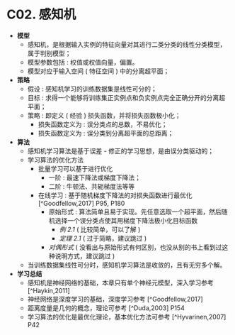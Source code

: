 # C02. 感知机

-   **模型**
    -   感知机，是根据输入实例的特征向量对其进行二类分类的线性分类模型，属于判别模型；
    -   模型参数包括 : 权值或权值向量，偏置。
    -   模型对应于输入空间 ( 特征空间 ) 中的分离超平面；
-   **策略**
    -   假设 : 感知机学习的训练数据集是线性可分的；
    -   目标 : 求得一个能够将训练集正实例点和负实例点完全正确分开的分离超平面；
    -   策略 : 即定义 ( 经验 ) 损失函数，并将损失函数极小化；
        -   损失函数定义为 : 误分类点的总数，不易优化；
        -   损失函数定义为 : 误分类到分离超平面的总距离；
-   **算法**
    -   感知机学习算法是基于误差 - 修正的学习思想，是由误分类驱动的；
    -   学习算法的优化方法
        -   批量学习可以基于进行优化
            -   一阶 : 最速下降法或梯度下降法；
            -   二阶 : 牛顿法、共轭梯度法等等
        -   在线学习 : 基于随机梯度下降法的对损失函数进行最优化 [^Goodfellow,2017] P95, P180
            -   原始形式 : 算法简单且易于实现。先任意选取一个超平面，然后随机选择一个误分类点使其用梯度下降法极小化目标函数
                -   _例 2.1_ ( 比较简单，可以了解 )
                -   _定理 2.1_ ( 过于简略，建议跳过 )
            -   _对偶形式_ ( 没看出与原始形式有何区别，也没从别的书上看到过这种说明方式，建议跳过 )
    -   当训练数据集线性可分时，感知机学习算法是收敛的，且有无穷多个解。
-   **学习总结**
    -   感知机是神经网络的基础，本章只有单个神经元模型，深入学习参考 [^Haykin,2011]
    -   神经网络是深度学习的基础，深度学习参考 [^Goodfellow,2017]
    -   距离度量是几何的概念，理论可参考 [^Duda,2003] P154
    -   学习算法的优化是最优化理论，基本优化方法可参考 [^Hyvarinen,2007] P42